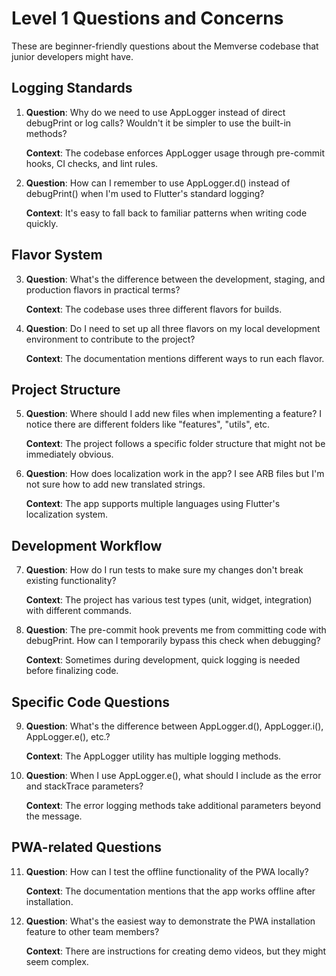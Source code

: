 # Level 1 Questions and Concerns

These are beginner-friendly questions about the Memverse codebase that junior developers might have.

## Logging Standards

1. **Question**: Why do we need to use AppLogger instead of direct debugPrint or log calls? Wouldn't
   it be simpler to use the built-in methods?

   **Context**: The codebase enforces AppLogger usage through pre-commit hooks, CI checks, and lint
   rules.

2. **Question**: How can I remember to use AppLogger.d() instead of debugPrint() when I'm used to
   Flutter's standard logging?

   **Context**: It's easy to fall back to familiar patterns when writing code quickly.

## Flavor System

3. **Question**: What's the difference between the development, staging, and production flavors in
   practical terms?

   **Context**: The codebase uses three different flavors for builds.

4. **Question**: Do I need to set up all three flavors on my local development environment to
   contribute to the project?

   **Context**: The documentation mentions different ways to run each flavor.

## Project Structure

5. **Question**: Where should I add new files when implementing a feature? I notice there are
   different folders like "features", "utils", etc.

   **Context**: The project follows a specific folder structure that might not be immediately
   obvious.

6. **Question**: How does localization work in the app? I see ARB files but I'm not sure how to add
   new translated strings.

   **Context**: The app supports multiple languages using Flutter's localization system.

## Development Workflow

7. **Question**: How do I run tests to make sure my changes don't break existing functionality?

   **Context**: The project has various test types (unit, widget, integration) with different
   commands.

8. **Question**: The pre-commit hook prevents me from committing code with debugPrint. How can I
   temporarily bypass this check when debugging?

   **Context**: Sometimes during development, quick logging is needed before finalizing code.

## Specific Code Questions

9. **Question**: What's the difference between AppLogger.d(), AppLogger.i(), AppLogger.e(), etc.?

   **Context**: The AppLogger utility has multiple logging methods.

10. **Question**: When I use AppLogger.e(), what should I include as the error and stackTrace
    parameters?

    **Context**: The error logging methods take additional parameters beyond the message.

## PWA-related Questions

11. **Question**: How can I test the offline functionality of the PWA locally?

    **Context**: The documentation mentions that the app works offline after installation.

12. **Question**: What's the easiest way to demonstrate the PWA installation feature to other team
    members?

    **Context**: There are instructions for creating demo videos, but they might seem complex.